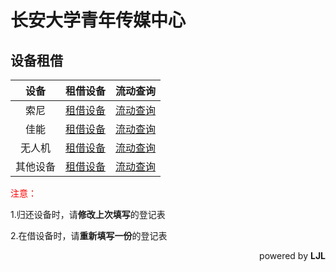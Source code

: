 # 长安大学青年传媒中心



## 设备租借

|   设备   |                          租借设备                           |                           流动查询                           |
| :------: | :---------------------------------------------------------: | :----------------------------------------------------------: |
|   索尼   | [租借设备](https://docs.qq.com/form/page/DU0dYZkZYQ0NLU1RS) | [流动查询](https://docs.qq.com/sheet/DU3JDQ2hEUFVyVXNK?tab=BB08J2) |
|   佳能   | [租借设备](https://docs.qq.com/form/page/DU2tuWGdkRm1HYnRE) |   [流动查询](https://docs.qq.com/sheet/DU1lEdllta1RkdGpI)    |
|  无人机  | [租借设备](https://docs.qq.com/form/page/DU3VRTEdGeVlyQ3hW) |   [流动查询](https://docs.qq.com/sheet/DU0hIY1FJUEtSQXJ4)    |
| 其他设备 | [租借设备](https://docs.qq.com/form/page/DU2pxamVsR1NVSWp2) |   [流动查询](https://docs.qq.com/sheet/DU1VOQUN3R3dGSXhu)    |

<span style="color:red;"> 注意：</span>

1.归还设备时，请**修改上次填写**的登记表

2.在借设备时，请**重新填写一份**的登记表

<div align = "right">powered by <b>LJL</b></div>
